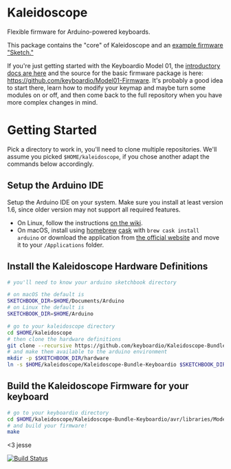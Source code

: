 # Kaleidoscope

Flexible firmware for Arduino-powered keyboards.

This package contains the "core" of Kaleidoscope and an [example firmware "Sketch."](https://github.com/keyboardio/Kaleidoscope/blob/master/examples/Kaleidoscope/Kaleidoscope.ino)

If you're just getting started with the Keyboardio Model 01, the [introductory docs are here](https://github.com/keyboardio/Kaleidoscope/wiki/Keyboardio-Model-01-Introduction) and the source for the basic firmware package is here: https://github.com/keyboardio/Model01-Firmware. It's probably a good idea to start there, learn how to modify your keymap and maybe turn some modules on or off, and then come back to the full repository when you have more complex changes in mind.

# Getting Started

Pick a directory to work in, you'll need to clone multiple repositories. We'll assume you picked `$HOME/kaleidoscope`, if you chose another adapt the commands below accordingly.

## Setup the Arduino IDE

Setup the Arduino IDE on your system. Make sure you install at least version 1.6, since older version may not support all required features.

* On Linux, follow the instructions [on the wiki](https://github.com/keyboardio/Kaleidoscope/wiki/Install-Arduino-support-on-Linux).
* On macOS, install using [homebrew](http://brew.sh/) [cask](https://caskroom.github.io/) with `brew cask install arduino` or download the application from [the official website](https://www.arduino.cc/en/Main/Software) and move it to your `/Applications` folder.

## Install the Kaleidoscope Hardware Definitions

```sh
# you'll need to know your arduino sketchbook directory

# on macOS the default is
SKETCHBOOK_DIR=$HOME/Documents/Arduino
# on Linux the default is
SKETCHBOOK_DIR=$HOME/Arduino

# go to your kaleidoscope directory
cd $HOME/kaleidoscope
# then clone the hardware definitions
git clone --recursive https://github.com/keyboardio/Kaleidoscope-Bundle-Keyboardio.git
# and make them available to the arduino environment
mkdir -p $SKETCHBOOK_DIR/hardware
ln -s $HOME/kaleidoscope/Kaleidoscope-Bundle-Keyboardio $SKETCHBOOK_DIR/hardware/keyboardio
```

## Build the Kaleidoscope Firmware for your keyboard

```sh
# go to your keyboardio directory
cd $HOME/kaleidoscope/Kaleidoscope-Bundle-Keyboardio/avr/libraries/Model01-Firmware
# and build your firmware!
make
```

<3 jesse

[![Build
Status](https://travis-ci.org/keyboardio/Kaleidoscope.svg?branch=master)](https://travis-ci.org/keyboardio/Kaleidoscope)
